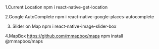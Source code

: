 
1.Current Location
npm i react-native-get-location

2.Google AutoComplete
npm i react-native-google-places-autocomplete

3. Slider on Map
npm i react-native-image-slider-box

4.MapBox
https://github.com/rnmapbox/maps
npm install @rnmapbox/maps
